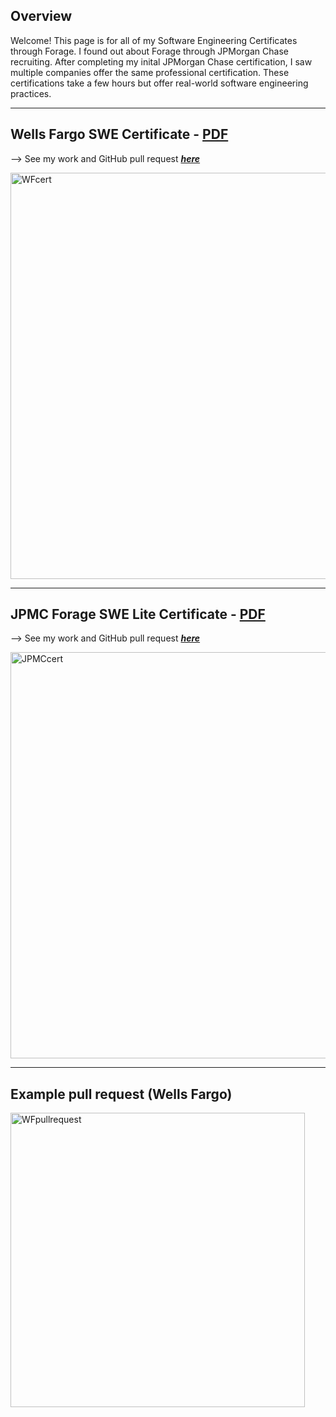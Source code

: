 ## Overview

Welcome! This page is for all of my Software Engineering Certificates through Forage. I found out about Forage through JPMorgan Chase recruiting. After completing my inital JPMorgan Chase certification, I saw multiple companies offer the same professional certification. These certifications take a few hours but offer real-world software engineering practices.

_____

## Wells Fargo SWE Certificate - <a href="https://github.com/mccnick/certificates/blob/main/Wells%20Fargo%20SWE%20Certificate.pdf"> PDF </a>

  --> See my work and GitHub pull request <a href="https://github.com/vagabond-systems/wells-fargo-task-2/pull/16"> ***here*** </a>

  <img width="650" alt="WFcert" src="https://github.com/mccnick/certificates/assets/91184284/526eb93c-78d1-4c4a-a64e-3cdf1cd427f8">
  
_____

## JPMC Forage SWE Lite Certificate - <a href="https://github.com/mccnick/certificates/blob/main/JPMC%20Forage%20SWE%20Lite%20Certificate.pdf"> PDF </a>
  --> See my work and GitHub pull request <a href="https://github.com/vagabond-systems/rewards-converter/pull/164"> ***here*** </a>
  
<img width="650" alt="JPMCcert" src="https://github.com/mccnick/certificates/assets/91184284/ea8ee13a-f1a8-4df8-b92e-5d1c5b4cc742">

_____

## Example pull request (Wells Fargo)

<img width="471" alt="WFpullrequest" src="https://github.com/mccnick/certificates/assets/91184284/8e1dbda0-6d77-4355-ad0c-476ef5316ed9">



